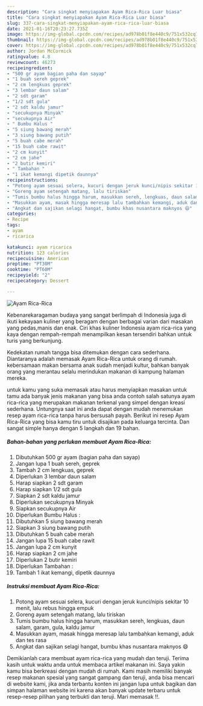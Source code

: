 ```yaml
---
description: "Cara singkat menyiapakan Ayam Rica-Rica Luar biasa"
title: "Cara singkat menyiapakan Ayam Rica-Rica Luar biasa"
slug: 337-cara-singkat-menyiapakan-ayam-rica-rica-luar-biasa
date: 2021-01-16T20:23:27.735Z
image: https://img-global.cpcdn.com/recipes/ad978b01f8e440c9/751x532cq70/ayam-rica-rica-foto-resep-utama.jpg
thumbnail: https://img-global.cpcdn.com/recipes/ad978b01f8e440c9/751x532cq70/ayam-rica-rica-foto-resep-utama.jpg
cover: https://img-global.cpcdn.com/recipes/ad978b01f8e440c9/751x532cq70/ayam-rica-rica-foto-resep-utama.jpg
author: Jordan McCormick
ratingvalue: 4.8
reviewcount: 46273
recipeingredient:
- "500 gr ayam bagian paha dan sayap"
- "1 buah sereh geprek"
- "2 cm lengkuas geprek"
- "3 lembar daun salam"
- "2 sdt garam"
- "1/2 sdt gula"
- "2 sdt kaldu jamur"
- "secukupnya Minyak"
- "secukupnya Air"
- " Bumbu Halus "
- "5 siung bawang merah"
- "3 siung bawang putih"
- "5 buah cabe merah"
- "15 buah cabe rawit"
- "2 cm kunyit"
- "2 cm jahe"
- "2 butir kemiri"
- " Tambahan "
- "1 ikat kemangi dipetik daunnya"
recipeinstructions:
- "Potong ayam sesuai selera, kucuri dengan jeruk kunci/nipis sekitar 10 menit, lalu rebus hingga empuk"
- "Goreng ayam setengah matang, lalu tiriskan"
- "Tumis bumbu halus hingga harum, masukkan sereh, lengkuas, daun salam, garam, gula, kaldu jamur"
- "Masukkan ayam, masak hingga meresap lalu tambahkan kemangi, aduk dan tes rasa"
- "Angkat dan sajikan selagi hangat, bumbu khas nusantara maknyos 😄"
categories:
- Recipe
tags:
- ayam
- ricarica

katakunci: ayam ricarica 
nutrition: 123 calories
recipecuisine: American
preptime: "PT30M"
cooktime: "PT60M"
recipeyield: "2"
recipecategory: Dessert

---
```



![Ayam Rica-Rica](https://img-global.cpcdn.com/recipes/ad978b01f8e440c9/751x532cq70/ayam-rica-rica-foto-resep-utama.jpg)

Kebenarekaragaman budaya yang sangat berlimpah di Indonesia juga di ikuti kekayaan kuliner yang beragam dengan berbagai varian dari masakan yang pedas,manis dan enak. Ciri khas kuliner Indonesia ayam rica-rica yang kaya dengan rempah-rempah menampilkan kesan tersendiri bahkan untuk turis yang berkunjung.




Kedekatan rumah tangga bisa ditemukan dengan cara sederhana. Diantaranya adalah memasak Ayam Rica-Rica untuk orang di rumah. kebersamaan makan bersama anak sudah menjadi kultur, bahkan banyak orang yang merantau selalu merindukan makanan di kampung halaman mereka.

untuk kamu yang suka memasak atau harus menyiapkan masakan untuk tamu ada banyak jenis makanan yang bisa anda contoh salah satunya ayam rica-rica yang merupakan makanan terkenal yang simpel dengan kreasi sederhana. Untungnya saat ini anda dapat dengan mudah menemukan resep ayam rica-rica tanpa harus bersusah payah.
Berikut ini resep Ayam Rica-Rica yang bisa kamu tiru untuk disajikan pada keluarga tercinta. Dan sangat simple hanya dengan 5 langkah dan 19 bahan.


<!--inarticleads1-->

##### Bahan-bahan yang perlukan membuat Ayam Rica-Rica:

1. Dibutuhkan 500 gr ayam (bagian paha dan sayap)
1. Jangan lupa 1 buah sereh, geprek
1. Tambah 2 cm lengkuas, geprek
1. Diperlukan 3 lembar daun salam
1. Harap siapkan 2 sdt garam
1. Harap siapkan 1/2 sdt gula
1. Siapkan 2 sdt kaldu jamur
1. Diperlukan secukupnya Minyak
1. Siapkan secukupnya Air
1. Diperlukan  Bumbu Halus :
1. Dibutuhkan 5 siung bawang merah
1. Siapkan 3 siung bawang putih
1. Dibutuhkan 5 buah cabe merah
1. Jangan lupa 15 buah cabe rawit
1. Jangan lupa 2 cm kunyit
1. Harap siapkan 2 cm jahe
1. Diperlukan 2 butir kemiri
1. Diperlukan  Tambahan :
1. Tambah 1 ikat kemangi, dipetik daunnya




<!--inarticleads2-->

##### Instruksi membuat  Ayam Rica-Rica:

1. Potong ayam sesuai selera, kucuri dengan jeruk kunci/nipis sekitar 10 menit, lalu rebus hingga empuk
1. Goreng ayam setengah matang, lalu tiriskan
1. Tumis bumbu halus hingga harum, masukkan sereh, lengkuas, daun salam, garam, gula, kaldu jamur
1. Masukkan ayam, masak hingga meresap lalu tambahkan kemangi, aduk dan tes rasa
1. Angkat dan sajikan selagi hangat, bumbu khas nusantara maknyos 😄




Demikianlah cara membuat ayam rica-rica yang mudah dan teruji. Terima kasih untuk waktu anda untuk membaca artikel makanan ini. Saya yakin kamu bisa berkreasi dengan mudah di rumah. Kami masih memiliki banyak resep makanan spesial yang sangat gampang dan teruji, anda bisa mencari di website kami, jika anda terbantu konten ini jangan lupa untuk bagikan dan simpan halaman website ini karena akan banyak update terbaru untuk resep-resep pilihan yang terbukti dan teruji. Mari memasak !!. 
